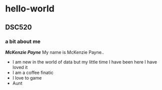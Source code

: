 # hello-world
## DSC520
### a bit about me
***McKenzie Payne***
My name is McKenzie Payne..
- I am new in the world of data but my little time I have been here I have loved it
-  I am a coffee finatic
-  I love to game 
-  Aunt

